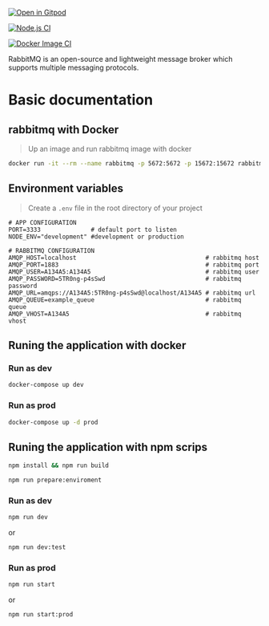 [![Open in Gitpod](https://gitpod.io/button/open-in-gitpod.svg)](https://gitpod.io/#https://github.com/hebertcisco/nestjs-microservices-rabbitmq)

[![Node.js CI](https://github.com/hebertcisco/nestjs-microservices-rabbitmq/actions/workflows/node.js.yml/badge.svg)](https://github.com/hebertcisco/nestjs-microservices-rabbitmq/actions/workflows/node.js.yml)

[![Docker Image CI](https://github.com/hebertcisco/nestjs-microservices-rabbitmq/actions/workflows/docker-image.yml/badge.svg)](https://github.com/hebertcisco/nestjs-microservices-rabbitmq/actions/workflows/docker-image.yml)

RabbitMQ is an open-source and lightweight message broker which supports multiple messaging protocols.

# Basic documentation

## rabbitmq with Docker

> Up an image and run rabbitmq image with docker

```sh
docker run -it --rm --name rabbitmq -p 5672:5672 -p 15672:15672 rabbitmq:3.10-management
```

## Environment variables

> Create a `.env` file in the root directory of your project

```dotenv
# APP CONFIGURATION
PORT=3333              # default port to listen
NODE_ENV="development" #development or production

# RABBITMQ CONFIGURATION
AMQP_HOST=localhost                                    # rabbitmq host
AMQP_PORT=1883                                         # rabbitmq port
AMQP_USER=A134A5:A134A5                                # rabbitmq user
AMQP_PASSWORD=5TR0ng-p4sSwd                            # rabbitmq password
AMQP_URL=amqps://A134A5:5TR0ng-p4sSwd@localhost/A134A5 # rabbitmq url
AMQP_QUEUE=example_queue                               # rabbitmq queue
AMQP_VHOST=A134A5                                      # rabbitmq vhost

```

## Runing the application with docker

### Run as dev

```sh
docker-compose up dev
```

### Run as prod

```sh
docker-compose up -d prod
```

## Runing the application with npm scrips

```sh
npm install && npm run build
```

```sh
npm run prepare:enviroment
```

### Run as dev

```sh
npm run dev
```

or

```sh
npm run dev:test
```

### Run as prod

```sh
npm run start
```

or

```sh
npm run start:prod
```
